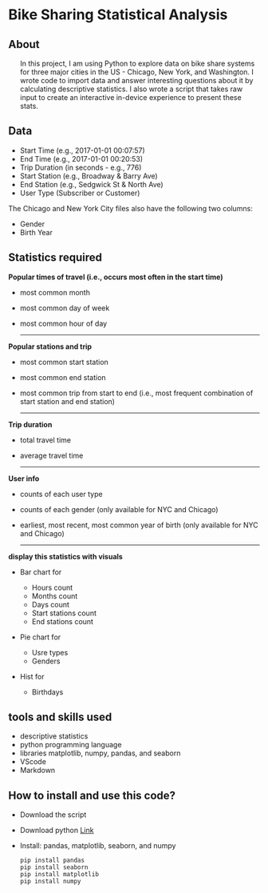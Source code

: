 
# Bike Sharing Statistical Analysis

## About
<ul>

In this project, I am using Python to explore data on bike share systems for three major cities in the US - Chicago, New York, and Washington. I wrote code to import data and answer interesting questions about it by calculating descriptive statistics. I also wrote a script that takes raw input to create an interactive in-device experience to present these stats.
</ul>


## Data
 - Start Time (e.g., 2017-01-01 00:07:57)
 - End Time (e.g., 2017-01-01 00:20:53)
 - Trip Duration (in seconds - e.g., 776)
 - Start Station (e.g., Broadway & Barry Ave)
 - End Station (e.g., Sedgwick St & North Ave)
 - User Type (Subscriber or Customer)

The Chicago and New York City files also have the following two columns:
   - Gender
   - Birth Year


## Statistics required

**Popular times of travel (i.e., occurs most often in the start time)**
- most common month
- most common day of week
- most common hour of day

    ----------------------------------------------
**Popular stations and trip**
- most common start station 
- most common end station 
- most common trip from start to end (i.e., most frequent combination of start station and end station) 

    ---------------------------------------------
**Trip duration**
- total travel time
- average travel time

    ---------------------------------------------
**User info**

- counts of each user type
- counts of each gender (only available for NYC and Chicago)
- earliest, most recent, most common year of birth (only available for NYC and Chicago)

    ---------------------------------------------
**display this statistics with visuals**

- Bar chart for 
    - Hours count
    - Months count
    - Days count
    - Start stations count
    - End stations count

- Pie chart for 
    - Usre types
    - Genders

- Hist for 
    - Birthdays  


## tools and skills used  
 - descriptive statistics
 - python programming language
 - libraries matplotlib, numpy, pandas, and seaborn
 - VScode
 - Markdown  


## How to install and use this code?
 - Download the script
 - Download python [Link](https://www.python.org/downloads/) 
 - Install: pandas, matplotlib, seaborn, and numpy

    ```
    pip install pandas
    pip install seaborn
    pip install matplotlib
    pip install numpy  
    ```
